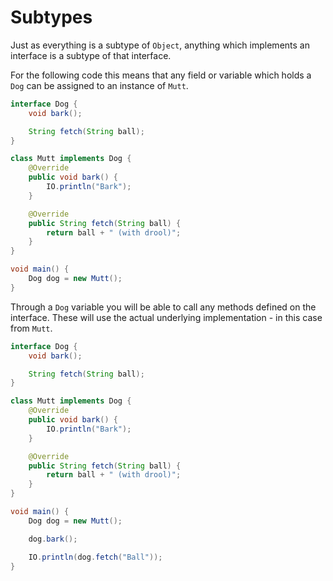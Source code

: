 # Subtypes

Just as everything is a subtype of `Object`, anything which
implements an interface is a subtype of that interface.

For the following code this means that any field or variable
which holds a `Dog` can be assigned to an instance of `Mutt`.

```java
interface Dog {
    void bark();

    String fetch(String ball);
}

class Mutt implements Dog {
    @Override
    public void bark() {
        IO.println("Bark");
    }

    @Override
    public String fetch(String ball) {
        return ball + " (with drool)";
    }
}

void main() {
    Dog dog = new Mutt();
}
```

Through a `Dog` variable you will be able to call any methods defined on the interface.
These will use the actual underlying implementation - in this case from `Mutt`.

```java
interface Dog {
    void bark();

    String fetch(String ball);
}

class Mutt implements Dog {
    @Override
    public void bark() {
        IO.println("Bark");
    }

    @Override
    public String fetch(String ball) {
        return ball + " (with drool)";
    }
}

void main() {
    Dog dog = new Mutt();

    dog.bark();

    IO.println(dog.fetch("Ball"));
}
```

